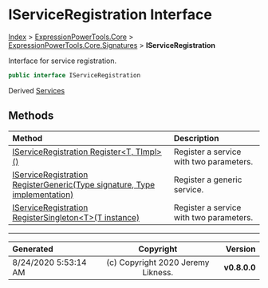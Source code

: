 ﻿# IServiceRegistration Interface

[Index](../index.md) > [ExpressionPowerTools.Core](ExpressionPowerTools.Core.a.md) > [ExpressionPowerTools.Core.Signatures](ExpressionPowerTools.Core.Signatures.n.md) > **IServiceRegistration**

Interface for service registration.

```csharp
public interface IServiceRegistration
```

Derived  [Services](ExpressionPowerTools.Core.Dependencies.Services.cs.md) 

## Methods

| Method | Description |
| :-- | :-- |
| [IServiceRegistration Register&lt;T, TImpl>()](IServiceRegistration-Register.m.md) | Register a service with two parameters. |
| [IServiceRegistration RegisterGeneric(Type signature, Type implementation)](IServiceRegistration-RegisterGeneric.m.md) | Register a generic service. |
| [IServiceRegistration RegisterSingleton&lt;T>(T instance)](IServiceRegistration-RegisterSingleton.m.md) | Register a service with two parameters. |

---

| Generated | Copyright | Version |
| :-- | :-: | --: |
| 8/24/2020 5:53:14 AM | (c) Copyright 2020 Jeremy Likness. | **v0.8.0.0** |
